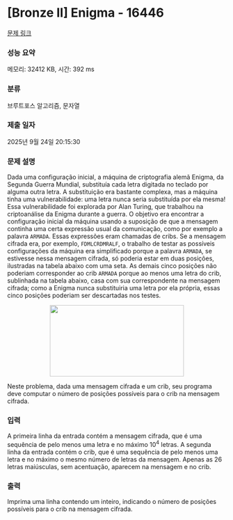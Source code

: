 # [Bronze II] Enigma - 16446 

[문제 링크](https://www.acmicpc.net/problem/16446) 

### 성능 요약

메모리: 32412 KB, 시간: 392 ms

### 분류

브루트포스 알고리즘, 문자열

### 제출 일자

2025년 9월 24일 20:15:30

### 문제 설명

<p>Dada uma configuração inicial, a máquina de criptografia alemã Enigma, da Segunda Guerra Mundial, substituía cada letra digitada no teclado por alguma outra letra. A substituição era bastante complexa, mas a máquina tinha uma vulnerabilidade: uma letra nunca seria substituída por ela mesma! Essa vulnerabilidade foi explorada por Alan Turing, que trabalhou na criptoanálise da Enigma durante a guerra. O objetivo era encontrar a configuração inicial da máquina usando a suposição de que a mensagem continha uma certa expressão usual da comunicação, como por exemplo a palavra <code>ARMADA</code>. Essas expressões eram chamadas de cribs. Se a mensagem cifrada era, por exemplo, <code>FDMLCRDMRALF</code>, o trabalho de testar as possíveis configurações da máquina era simplificado porque a palavra <code>ARMADA</code>, se estivesse nessa mensagem cifrada, só poderia estar em duas posições, ilustradas na tabela abaixo com uma seta. As demais cinco posições não poderiam corresponder ao crib <code>ARMADA</code> porque ao menos uma letra do crib, sublinhada na tabela abaixo, casa com sua correspondente na mensagem cifrada; como a Enigma nunca substituiria uma letra por ela própria, essas cinco posições poderiam ser descartadas nos testes.</p>

<p style="text-align: center;"><img alt="" src="https://upload.acmicpc.net/575b8599-d3c3-44db-a5c5-8d011ac8546b/-/preview/" style="width: 308px; height: 164px;"></p>

<p>Neste problema, dada uma mensagem cifrada e um crib, seu programa deve computar o número de posições possíveis para o crib na mensagem cifrada.</p>

### 입력 

 <p>A primeira linha da entrada contém a mensagem cifrada, que é uma sequência de pelo menos uma letra e no máximo 10<sup>4</sup> letras. A segunda linha da entrada contém o crib, que é uma sequência de pelo menos uma letra e no máximo o mesmo número de letras da mensagem. Apenas as 26 letras maiúsculas, sem acentuação, aparecem na mensagem e no crib.</p>

### 출력 

 <p>Imprima uma linha contendo um inteiro, indicando o número de posições possíveis para o crib na mensagem cifrada.</p>

